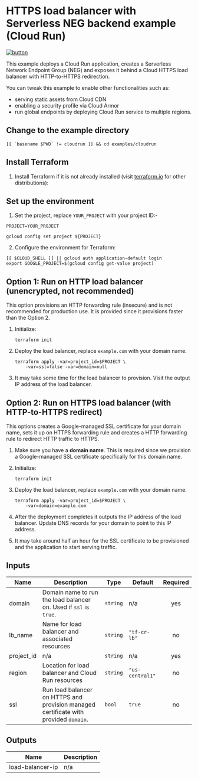 # HTTPS load balancer with Serverless NEG backend example (Cloud Run)

[![button](http://gstatic.com/cloudssh/images/open-btn.png)](https://console.cloud.google.com/cloudshell/open?git_repo=https://github.com/GoogleCloudPlatform/terraform-google-lb-http&working_dir=examples/cloudrun&page=shell&tutorial=README.md)

This example deploys a Cloud Run application, creates a Serverless Network
Endpoint Group (NEG) and exposes it behind a Cloud HTTPS load balancer with
HTTP-to-HTTPS redirection.

You can tweak this example to enable other functionalities such as:

- serving static assets from Cloud CDN
- enabling a security profile via Cloud Armor
- run global endpoints by deploying Cloud Run service to multiple regions.

## Change to the example directory

```
[[ `basename $PWD` != cloudrun ]] && cd examples/cloudrun
```

## Install Terraform

1. Install Terraform if it is not already installed (visit
   [terraform.io](https://terraform.io) for other distributions):

## Set up the environment

1. Set the project, replace `YOUR_PROJECT` with your project ID:-

```
PROJECT=YOUR_PROJECT
```

```
gcloud config set project ${PROJECT}
```

2. Configure the environment for Terraform:

```
[[ $CLOUD_SHELL ]] || gcloud auth application-default login
export GOOGLE_PROJECT=$(gcloud config get-value project)
```

## Option 1: Run on HTTP load balancer (unencrypted, not recommended)

This option provisions an HTTP forwarding rule (insecure) and is not recommended
for production use. It is provided since it provisions faster than the Option 2.

1. Initialize:

    ```
    terraform init
    ```

1. Deploy the load balancer, replace `example.com` with your domain name.

    ```
    terraform apply -var=project_id=$PROJECT \
        -var=ssl=false -var=domain=null
    ```

1. It may take some time for the load balancer to provision. Visit the output
   IP address of the load balancer.

## Option 2: Run on HTTPS load balancer (with HTTP-to-HTTPS redirect)

This options creates a Google-managed SSL certificate for your domain name,
sets it up on HTTPS forwarding rule and creates a HTTP forwarding rule to
redirect HTTP traffic to HTTPS.

1. Make sure you have a **domain name**. This is required since we provision a
   Google-managed SSL certificate specifically for this domain name.

1. Initialize:

    ```
    terraform init
    ```

1. Deploy the load balancer, replace `example.com` with your domain name.

    ```
    terraform apply -var=project_id=$PROJECT \
        -var=domain=example.com
    ```

1. After the deployment completes it outputs the IP address of the load balancer.
   Update DNS records for your domain to point to this IP address.

1. It may take around half an hour for the SSL certificate to be provisioned
   and the application to start serving traffic.

<!-- BEGINNING OF PRE-COMMIT-TERRAFORM DOCS HOOK -->
## Inputs

| Name | Description | Type | Default | Required |
|------|-------------|------|---------|:--------:|
| domain | Domain name to run the load balancer on. Used if `ssl` is `true`. | `string` | n/a | yes |
| lb\_name | Name for load balancer and associated resources | `string` | `"tf-cr-lb"` | no |
| project\_id | n/a | `string` | n/a | yes |
| region | Location for load balancer and Cloud Run resources | `string` | `"us-central1"` | no |
| ssl | Run load balancer on HTTPS and provision managed certificate with provided `domain`. | `bool` | `true` | no |

## Outputs

| Name | Description |
|------|-------------|
| load-balancer-ip | n/a |

<!-- END OF PRE-COMMIT-TERRAFORM DOCS HOOK -->
